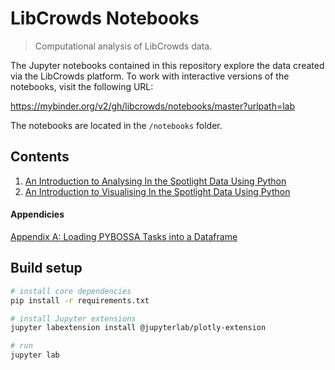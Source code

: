 # LibCrowds Notebooks

> Computational analysis of LibCrowds data.

The Jupyter notebooks contained in this repository explore the data created
via the LibCrowds platform. To work with interactive versions of the notebooks,
visit the following URL:

https://mybinder.org/v2/gh/libcrowds/notebooks/master?urlpath=lab

The notebooks are located in the `/notebooks` folder.

## Contents

1. [An Introduction to Analysing In the Spotlight Data Using Python](https://nbviewer.jupyter.org/github/LibCrowds/notebooks/blob/master/notebooks/intro_to_analysing_its_data_using_python.ipynb)
2. [An Introduction to Visualising In the Spotlight Data Using Python](https://nbviewer.jupyter.org/github/LibCrowds/notebooks/blob/master/notebooks/intro_to_visualising_its_data_using_python.ipynb)

#### Appendicies
[Appendix A: Loading PYBOSSA Tasks into a Dataframe](https://nbviewer.jupyter.org/github/LibCrowds/notebooks/blob/master/notebooks/loading_pybossa_tasks_into_a_dataframe.ipynb)

## Build setup

``` bash
# install core dependencies
pip install -r requirements.txt

# install Jupyter extensions
jupyter labextension install @jupyterlab/plotly-extension

# run
jupyter lab
```
